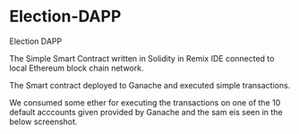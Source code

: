 # Election-DAPP
Election DAPP


The Simple Smart Contract written in Solidity in Remix IDE connected to local Ethereum block chain network.

The Smart contract deployed to Ganache and executed simple transactions.

We consumed some ether for executing the transactions on one of the 10 default acccounts given provided by Ganache and the sam eis seen in the below screenshot.



